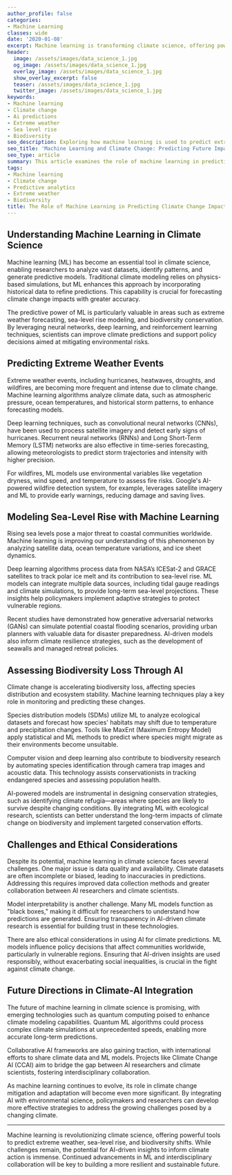 ```yaml
---
author_profile: false
categories:
- Machine Learning
classes: wide
date: '2020-01-08'
excerpt: Machine learning is transforming climate science, offering powerful predictive tools for forecasting extreme weather, rising sea levels, and biodiversity shifts.
header:
  image: /assets/images/data_science_1.jpg
  og_image: /assets/images/data_science_1.jpg
  overlay_image: /assets/images/data_science_1.jpg
  show_overlay_excerpt: false
  teaser: /assets/images/data_science_1.jpg
  twitter_image: /assets/images/data_science_1.jpg
keywords:
- Machine learning
- Climate change
- Ai predictions
- Extreme weather
- Sea level rise
- Biodiversity
seo_description: Exploring how machine learning is used to predict extreme weather, sea-level rise, and biodiversity loss due to climate change.
seo_title: 'Machine Learning and Climate Change: Predicting Future Impacts'
seo_type: article
summary: This article examines the role of machine learning in predicting climate change impacts, focusing on extreme weather events, sea-level rise, and biodiversity loss.
tags:
- Machine learning
- Climate change
- Predictive analytics
- Extreme weather
- Biodiversity
title: The Role of Machine Learning in Predicting Climate Change Impacts
---
```


## Understanding Machine Learning in Climate Science

Machine learning (ML) has become an essential tool in climate science, enabling researchers to analyze vast datasets, identify patterns, and generate predictive models. Traditional climate modeling relies on physics-based simulations, but ML enhances this approach by incorporating historical data to refine predictions. This capability is crucial for forecasting climate change impacts with greater accuracy.

The predictive power of ML is particularly valuable in areas such as extreme weather forecasting, sea-level rise modeling, and biodiversity conservation. By leveraging neural networks, deep learning, and reinforcement learning techniques, scientists can improve climate predictions and support policy decisions aimed at mitigating environmental risks.

## Predicting Extreme Weather Events

Extreme weather events, including hurricanes, heatwaves, droughts, and wildfires, are becoming more frequent and intense due to climate change. Machine learning algorithms analyze climate data, such as atmospheric pressure, ocean temperatures, and historical storm patterns, to enhance forecasting models.

Deep learning techniques, such as convolutional neural networks (CNNs), have been used to process satellite imagery and detect early signs of hurricanes. Recurrent neural networks (RNNs) and Long Short-Term Memory (LSTM) networks are also effective in time-series forecasting, allowing meteorologists to predict storm trajectories and intensity with higher precision.

For wildfires, ML models use environmental variables like vegetation dryness, wind speed, and temperature to assess fire risks. Google's AI-powered wildfire detection system, for example, leverages satellite imagery and ML to provide early warnings, reducing damage and saving lives.

## Modeling Sea-Level Rise with Machine Learning

Rising sea levels pose a major threat to coastal communities worldwide. Machine learning is improving our understanding of this phenomenon by analyzing satellite data, ocean temperature variations, and ice sheet dynamics.

Deep learning algorithms process data from NASA’s ICESat-2 and GRACE satellites to track polar ice melt and its contribution to sea-level rise. ML models can integrate multiple data sources, including tidal gauge readings and climate simulations, to provide long-term sea-level projections. These insights help policymakers implement adaptive strategies to protect vulnerable regions.

Recent studies have demonstrated how generative adversarial networks (GANs) can simulate potential coastal flooding scenarios, providing urban planners with valuable data for disaster preparedness. AI-driven models also inform climate resilience strategies, such as the development of seawalls and managed retreat policies.

## Assessing Biodiversity Loss Through AI

Climate change is accelerating biodiversity loss, affecting species distribution and ecosystem stability. Machine learning techniques play a key role in monitoring and predicting these changes.

Species distribution models (SDMs) utilize ML to analyze ecological datasets and forecast how species' habitats may shift due to temperature and precipitation changes. Tools like MaxEnt (Maximum Entropy Model) apply statistical and ML methods to predict where species might migrate as their environments become unsuitable.

Computer vision and deep learning also contribute to biodiversity research by automating species identification through camera trap images and acoustic data. This technology assists conservationists in tracking endangered species and assessing population health.

AI-powered models are instrumental in designing conservation strategies, such as identifying climate refugia—areas where species are likely to survive despite changing conditions. By integrating ML with ecological research, scientists can better understand the long-term impacts of climate change on biodiversity and implement targeted conservation efforts.

## Challenges and Ethical Considerations

Despite its potential, machine learning in climate science faces several challenges. One major issue is data quality and availability. Climate datasets are often incomplete or biased, leading to inaccuracies in predictions. Addressing this requires improved data collection methods and greater collaboration between AI researchers and climate scientists.

Model interpretability is another challenge. Many ML models function as "black boxes," making it difficult for researchers to understand how predictions are generated. Ensuring transparency in AI-driven climate research is essential for building trust in these technologies.

There are also ethical considerations in using AI for climate predictions. ML models influence policy decisions that affect communities worldwide, particularly in vulnerable regions. Ensuring that AI-driven insights are used responsibly, without exacerbating social inequalities, is crucial in the fight against climate change.

## Future Directions in Climate-AI Integration

The future of machine learning in climate science is promising, with emerging technologies such as quantum computing poised to enhance climate modeling capabilities. Quantum ML algorithms could process complex climate simulations at unprecedented speeds, enabling more accurate long-term predictions.

Collaborative AI frameworks are also gaining traction, with international efforts to share climate data and ML models. Projects like Climate Change AI (CCAI) aim to bridge the gap between AI researchers and climate scientists, fostering interdisciplinary collaboration.

As machine learning continues to evolve, its role in climate change mitigation and adaptation will become even more significant. By integrating AI with environmental science, policymakers and researchers can develop more effective strategies to address the growing challenges posed by a changing climate.

---

Machine learning is revolutionizing climate science, offering powerful tools to predict extreme weather, sea-level rise, and biodiversity shifts. While challenges remain, the potential for AI-driven insights to inform climate action is immense. Continued advancements in ML and interdisciplinary collaboration will be key to building a more resilient and sustainable future.
